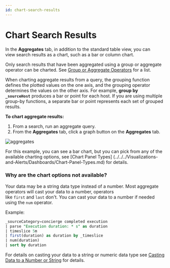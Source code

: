 ```yaml
---
id: chart-search-results
---
```


# Chart Search Results

In the **Aggregates** tab, in addition to the standard table view, you can view search results as a chart, such as a bar or column chart.

Only search results that have been aggregated using a group or aggregate operator can be charted. See [Group or Aggregate Operators](/docs/search/search-query-language/group-aggregate-operators) for a list. 

When charting aggregate results from a query, the grouping function defines the plotted values on the one axis, and the grouping operator determines the values on the other axis. For example, **group by `_sourceHost`** produces a bar or point for each host. If you are using
multiple group-by functions, a separate bar or point represents each set of grouped results.

**To chart aggregate results:**

1.  From a search, run an aggregate query.
2.  From the **Aggregates** tab, click a graph button on the **Aggregates** tab.

![aggregates](/img/search/get-started-search/search-basics/aggregates.png)

For this example, you can see a bar chart, but you can pick from any of the available charting options, see [Chart Panel Types] (../../../Visualizations-and-Alerts/Dashboards/Chart-Panel-Types.md) for details.

### Why are the chart options not available?

Your data may be a string data type instead of a number. Most aggregate operators will cast your data to a number, operators like `first` and `last` don't. You can cast your data to a number if needed using the `num` operator.

Example:

```sql
_sourceCategory=concierge completed execution 
| parse "Execution duration: * s" as duration 
| timeslice 5m 
| first(duration) as duration by _timeslice 
| num(duration) 
| sort by duration
```

For details on casting your data to a string or numeric data type see [Casting Data to a Number or String](../../search-query-language/search-operators/Manually-Casting-String-Data-to-a-Number.md) for details.
